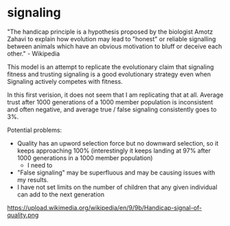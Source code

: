 # signaling

"The handicap principle is a hypothesis proposed by the biologist Amotz Zahavi to explain how evolution may lead to "honest" or reliable signalling between animals which have an obvious motivation to bluff or deceive each other." - Wikipedia

This model is an attempt to replicate the evolutionary claim that signaling fitness and trusting signaling is a good evolutionary strategy even when Signaling actively competes with fitness.

In this first verision, it does not seem that I am replicating that at all. Average trust after 1000 generations of a 1000 member population is inconsistent and often negative, and average true / false signaling consistently goes to 3%.

Potential problems:
- Quality has an upword selection force but no downward selection, so it keeps approaching 100% (interestingly it keeps landing at 97% after 1000 generations in a 1000 member population)
    - I need to 
- "False signaling" may be superfluous and may be causing issues with my results.
- I have not set limits on the number of children that any given individual can add to the next generation

https://upload.wikimedia.org/wikipedia/en/9/9b/Handicap-signal-of-quality.png